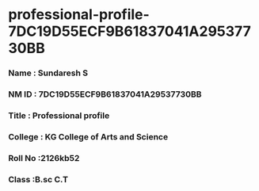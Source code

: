 # professional-profile-7DC19D55ECF9B61837041A29537730BB

### Name : Sundaresh S
### NM ID : 7DC19D55ECF9B61837041A29537730BB
### Title : Professional profile
### College : KG College of Arts and Science
### Roll No :2126kb52
### Class :B.sc C.T
